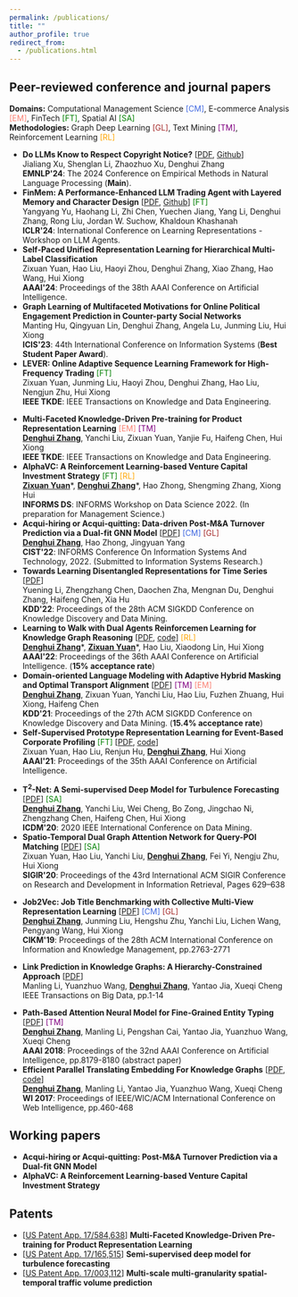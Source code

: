 ```yaml
---
permalink: /publications/
title: ""
author_profile: true
redirect_from: 
  - /publications.html
---
```

<!-- You can also find my publications on <a href="https://scholar.google.com/citations?user=6U4SXnUAAAAJ&hl=en">my Google Scholar profile</a>. -->

<!-- ## Papers (* equal contribution)
 -->

<!-- ## Papers -->

<!-- ### Preprint

- **E-BERT: A Phrase and Product Knowledge Enhanced Language Model for E-commerce** [<a href='https://arxiv.org/pdf/2009.02835.pdf'>PDF</a>, <a href=''>code</a>] <br>
<ins>**Denghui Zhang**</ins>, Zixuan Yuan, Yanchi Liu, 	Zuohui Fu, Fuzhen Zhuang, Pengyang Wang, Haifeng Chen, Hui Xiong<br>
arXiv:2009.02835 <br> -->

<!-- ### 2021 -->

<!-- <span style="color:RoyalBlue">[CM] Computational Management Science,</span>  <span style="color:CornflowerBlue">[EM] E-commerce Analysis,</span>   <span style="color:green">[FT] FinTech</span><br>
<span style="color:brown">[GL]Graph Machine Learning,</span> <span style="color:purple">[NLP] Natual Language Processing,</span> <span style="color:Orange;">[RL] Reinforcement Learning,</span -->

## Peer-reviewed conference and journal papers

**Domains:**  Computational Management Science <span style="color:RoyalBlue">[CM]</span>,  E-commerce Analysis <span style="color:Salmon">[EM]</span>,  FinTech <span style="color:green">[FT]</span>, Spatial AI <span style="color:green">[SA]</span> <br>
**Methodologies:**  Graph Deep Learning <span style="color:brown">[GL]</span>,  Text Mining <span style="color:purple">[TM]</span>,  Reinforcement Learning <span style="color:Orange;">[RL]</span>

- **Do LLMs Know to Respect Copyright Notice?** [<a href=''>PDF</a>, <a href=''>Github</a>]<span style="color:green"> </span><br>
  Jialiang Xu, Shenglan Li, Zhaozhuo Xu, Denghui Zhang<br>
  **EMNLP'24**: The 2024 Conference on Empirical Methods in Natural Language Processing (**Main**).
- **FinMem: A Performance-Enhanced LLM Trading Agent with Layered Memory and Character Design** [<a href='https://arxiv.org/abs/2311.13743'>PDF</a>, <a href='https://github.com/pipiku915/FinMem-LLM-StockTrading/tree/main'>Github</a>]<span style="color:green"> [FT]</span><br>
  Yangyang Yu, Haohang Li, Zhi Chen, Yuechen Jiang, Yang Li, Denghui Zhang, Rong Liu, Jordan W. Suchow, Khaldoun Khashanah<br>
  **ICLR'24**: International Conference on Learning Representations - Workshop on LLM Agents.
- **Self-Paced Unified Representation Learning for Hierarchical Multi-Label Classification** <br>
  Zixuan Yuan, Hao Liu, Haoyi Zhou, Denghui Zhang, Xiao Zhang, Hao Wang, Hui Xiong<br>
  **AAAI'24**: Proceedings of the 38th AAAI Conference on Artificial Intelligence.<br>
- **Graph Learning of Multifaceted Motivations for Online Political Engagement Prediction in Counter-party Social Networks** <br>
  Manting Hu, Qingyuan Lin, Denghui Zhang, Angela Lu, Junming Liu, Hui Xiong<br>
  **ICIS'23**: 44th International Conference on Information Systems (**Best Student Paper Award**).<br>
- **LEVER: Online Adaptive Sequence Learning Framework for High-Frequency Trading** <span style="color:green">[FT]</span><br>
  Zixuan Yuan, Junming Liu, Haoyi Zhou, Denghui Zhang, Hao Liu, Nengjun Zhu, Hui Xiong<br>
  **IEEE TKDE**: IEEE Transactions on Knowledge and Data Engineering.<br>

<!-- ![image](M&A.jpeg){: style="float: left"} -->

- **Multi-Faceted Knowledge-Driven Pre-training for Product Representation Learning** <span style="color:Salmon">[EM] <span style="color:purple">[TM]</span></span> <br>
  <ins>**Denghui Zhang**</ins>, Yanchi Liu, Zixuan Yuan, Yanjie Fu, Haifeng Chen, Hui Xiong<br>
  **IEEE TKDE**: IEEE Transactions on Knowledge and Data Engineering.<br>
- **AlphaVC: A Reinforcement Learning-based Venture Capital Investment Strategy** <span style="color:green">[FT]</span> <span style="color:Orange;">[RL]</span><br>
  <ins>**Zixuan Yuan**</ins>\*, <ins>**Denghui Zhang**</ins>\*, Hao Zhong, Shengming Zhang, Xiong Hui<br>
  **INFORMS DS**: INFORMS Workshop on Data Science 2022. (In preparation for Management Science.)<br>
- **Acqui-hiring or Acqui-quitting: Data-driven Post-M&A Turnover Prediction via a Dual-fit GNN Model** [<a href='M_A_sample_denghui.pdf'>PDF</a>] <span style="color:RoyalBlue">[CM]</span> <span style="color:brown">[GL]</span><br>
  <ins>**Denghui Zhang**</ins>, Hao Zhong, Jingyuan Yang<br>
  **CIST'22**: INFORMS Conference On Information Systems And Technology, 2022. (Submitted to Information Systems Research.)<br>
- **Towards Learning Disentangled Representations for Time Series** [<a href=''>PDF</a>] <br>
  Yuening Li, Zhengzhang Chen, Daochen Zha, Mengnan Du, Denghui Zhang, Haifeng Chen, Xia Hu<br>
  **KDD'22**: Proceedings of the 28th ACM SIGKDD Conference on Knowledge Discovery and Data Mining. <br>
- **Learning to Walk with Dual Agents Reinforcemen Learning for Knowledge Graph Reasoning** [<a href='https://arxiv.org/pdf/2112.12876.pdf'>PDF</a>, <a href='https://github.com/RutgersDM/DKGR/tree/master'>code</a>] <span style="color:Orange;">[RL]</span> <br>
  <ins>**Denghui Zhang**</ins>\*, <ins>**Zixuan Yuan**</ins>\*, Hao Liu, Xiaodong Lin, Hui Xiong<br>
  **AAAI'22**: Proceedings of the 36th AAAI Conference on Artificial Intelligence. (**15% acceptance rate**)<br>
- **Domain-oriented Language Modeling with Adaptive Hybrid Masking and Optimal Transport Alignment** [<a href='KDD21.pdf'>PDF</a>] <span style="color:purple">[TM]</span> <span style="color:Salmon">[EM]</span> <br>
  <ins>**Denghui Zhang**</ins>, Zixuan Yuan, Yanchi Liu, Hao Liu, Fuzhen Zhuang, Hui Xiong, Haifeng Chen<br>
  **KDD'21**: Proceedings of the 27th ACM SIGKDD Conference on Knowledge Discovery and Data Mining. (**15.4% acceptance rate**)<br>
- **Self-Supervised Prototype Representation Learning for Event-Based Corporate Profiling** <span style="color:green">[FT]</span> [<a href='Corporate_Profiling__AAAI_2021.pdf'>PDF</a>, <a href='https://github.com/yuanzx33033/SePaL'>code</a>] <br>
  Zixuan Yuan, Hao Liu, Renjun Hu, <ins>**Denghui Zhang**</ins>, Hui Xiong<br>
  **AAAI'21**: Proceedings of the 35th AAAI Conference on Artificial Intelligence.<br>

<!-- ### 2020 -->

- **T$^2$-Net: A Semi-supervised Deep Model for Turbulence Forecasting** [<a href='ICDM20.pdf'>PDF</a>] <span style="color:green">[SA]</span><br>
  <ins>**Denghui Zhang**</ins>, Yanchi Liu, Wei Cheng, Bo Zong, Jingchao Ni, Zhengzhang Chen, Haifeng Chen, Hui Xiong <br>
  **ICDM'20**: 2020 IEEE International Conference on Data Mining.<br>
- **Spatio-Temporal Dual Graph Attention Network for Query-POI Matching** [<a href='https://dl.acm.org/doi/abs/10.1145/3397271.3401159'>PDF</a>] <span style="color:green">[SA]</span><br>
  Zixuan Yuan, Hao Liu, Yanchi Liu, <ins>**Denghui Zhang**</ins>, Fei Yi, Nengju Zhu, Hui Xiong  <br>
  **SIGIR'20**: Proceedings of the 43rd International ACM SIGIR Conference on Research and Development in Information Retrieval, Pages 629–638 <br>

<!-- ### 2019 -->

- **Job2Vec: Job Title Benchmarking with Collective Multi-View Representation Learning** [<a href='https://arxiv.org/pdf/2009.07429.pdf'>PDF</a>] <span style="color:RoyalBlue">[CM] <span style="color:brown">[GL]</span></span>
  <br>
  <ins>**Denghui Zhang**</ins>, Junming Liu, Hengshu Zhu, Yanchi Liu, Lichen Wang, Pengyang Wang, Hui Xiong<br>
  **CIKM'19**: Proceedings of the 28th ACM International Conference on Information and Knowledge Management, pp.2763-2771<br>

<!-- ### 2018 and before -->

<!-- 2. **GAIA - A Multi-media Multi-lingual Knowledge Extraction and Hypothesis Generation System**  [<a href='docs/GAIA.pdf'>PDF</a>] <br>
Tongtao Zhang, Ananya Subburathinam, Ge Shi, Lifu Huang, Di Lu, Xiaoman Pan, <ins>**Manling Li**</ins>, Boliang Zhang, Qingyun Wang, Spencer Whitehead, Heng Ji, etc. <br>
**TAC-KBP**: Text Analysis Conference Knowledge Base Population Workshop 2018  <br>  -->

- **Link Prediction in Knowledge Graphs: A Hierarchy-Constrained Approach**  [<a href='https://ieeexplore.ieee.org/document/8450054'>PDF</a>] <br>
  Manling Li, Yuanzhuo Wang, <ins>**Denghui Zhang**</ins>, Yantao Jia, Xueqi Cheng <br>
  IEEE Transactions on Big Data, pp.1-14 <br>

<!-- Special Issue on "Knowledge Graphs: Techniques and Applications"  -->

- **Path-Based Attention Neural Model for Fine-Grained Entity Typing**  [<a href='PAN.pdf'>PDF</a>] <span style="color:purple">[TM]</span><br>
  <ins>**Denghui Zhang**</ins>, Manling Li, Pengshan Cai, Yantao Jia, Yuanzhuo Wang, Xueqi Cheng <br>
  **AAAI 2018**: Proceedings of the 32nd AAAI Conference on Artificial Intelligence, pp.8179-8180 (abstract paper) <br>
- **Efficient Parallel Translating Embedding For Knowledge Graphs**  [<a href='ParTransX.pdf'>PDF</a>, <a href='https://github.com/zdh2292390/ParTrans-X'>code</a>] <br>
  <ins>**Denghui Zhang**</ins>, Manling Li, Yantao Jia, Yuanzhuo Wang, Xueqi Cheng <br>
  **WI 2017**: Proceedings of IEEE/WIC/ACM International Conference on Web Intelligence, pp.460-468<br>

## Working papers

- **Acqui-hiring or Acqui-quitting: Post-M&A Turnover Prediction via a Dual-fit GNN Model** <br>
  <!-- <ins>**Denghui Zhang**</ins>, Hao Zhong, Jingyuan Yang<br> -->
  <!-- **ISR**: Submitted to Information Systems Research.<br> -->
- **AlphaVC: A Reinforcement Learning-based Venture Capital Investment Strategy** <br>
  <!-- <ins>**Zixuan Yuan**</ins>\*, <ins>**Denghui Zhang**</ins>\*, Hao Zhong, Shengming Zhang, Xiong Hui<br> -->
  <!-- **MNSC**: In preparation for Manamgement Science.<br> -->

## Patents

- [<a href=''>US Patent App. 17/584,638</a>] **Multi-Faceted Knowledge-Driven Pre-training for Product Representation Learning**
- [<a href=''>US Patent App. 17/165,515</a>] **Semi-supervised deep model for turbulence forecasting**
- [<a href=''>US Patent App. 17/003,112</a>] **Multi-scale multi-granularity spatial-temporal traffic volume prediction**
